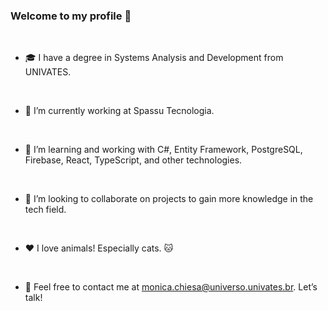 ### Welcome to my profile 👋  

<br>  

- 🎓 I have a degree in Systems Analysis and Development from UNIVATES.  

<br>  

- 🔭 I’m currently working at Spassu Tecnologia.  

<br>  

- 🌱 I’m learning and working with C#, Entity Framework, PostgreSQL, Firebase, React, TypeScript, and other technologies.  

<br>  

- 👯 I’m looking to collaborate on projects to gain more knowledge in the tech field.  

<br>  

- ❤️ I love animals! Especially cats. 🐱  

<br>  

- 📩 Feel free to contact me at monica.chiesa@universo.univates.br. Let’s talk!  

<br>  

